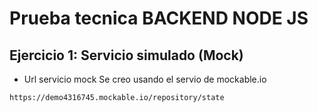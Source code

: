 # Prueba tecnica BACKEND NODE JS

## Ejercicio 1: Servicio simulado (Mock)
- Url servicio mock
Se creo usando el servio de mockable.io
```
https://demo4316745.mockable.io/repository/state
```
